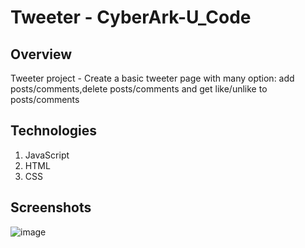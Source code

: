 # Tweeter - CyberArk-U_Code

## Overview

Tweeter project - Create a basic tweeter page with many option: add posts/comments,delete posts/comments and get like/unlike to posts/comments

## Technologies

1. JavaScript
2. HTML
3. CSS

## Screenshots
![image](https://user-images.githubusercontent.com/88106495/187037979-e6612a33-886a-4e71-ab27-4eb61731c06a.png)
